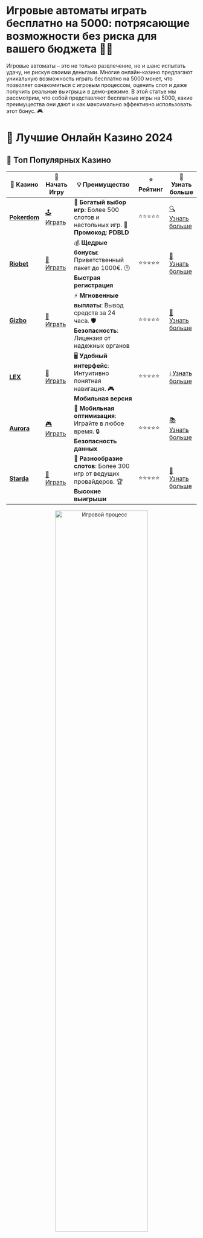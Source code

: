 # **Игровые автоматы играть бесплатно на 5000: потрясающие возможности без риска для вашего бюджета 🎰💸**

Игровые автоматы – это не только развлечение, но и шанс испытать удачу, не рискуя своими деньгами. Многие онлайн-казино предлагают уникальную возможность играть бесплатно на 5000 монет, что позволяет ознакомиться с игровым процессом, оценить слот и даже получить реальные выигрыши в демо-режиме. В этой статье мы рассмотрим, что собой представляют бесплатные игры на 5000, какие преимущества они дают и как максимально эффективно использовать этот бонус. 🎮

# 🎰 Лучшие Онлайн Казино 2024

## 🌟 Топ Популярных Казино

| 🎲 **Казино** | 🔗 **Начать Игру** | 💡 **Преимущество** | ⭐ **Рейтинг** | 🔗 **Узнать больше** |
|--------------|---------------------|---------------------|----------------|----------------------|
| [**Pokerdom**](https://brandplay.link/4k77v2yx) | [🕹️ Играть](https://brandplay.link/4k77v2yx) | 🎉 **Богатый выбор игр**: Более 500 слотов и настольных игр. 🎁 **Промокод**: **PDBLD** | ⭐⭐⭐⭐⭐ | [🔍 Узнать больше](https://brandplay.link/4k77v2yx) |
| [**Riobet**](https://brandplay.link/7xBLTPyj) | [🎰 Играть](https://brandplay.link/7xBLTPyj) | 💰 **Щедрые бонусы**: Приветственный пакет до 1000€. 🕒 **Быстрая регистрация** | ⭐⭐⭐⭐⭐ | [📖 Узнать больше](https://brandplay.link/7xBLTPyj) |
| [**Gizbo**](https://brandplay.link/bprXw4YV) | [🎲 Играть](https://brandplay.link/bprXw4YV) | ⚡ **Мгновенные выплаты**: Вывод средств за 24 часа. 🛡️ **Безопасность**: Лицензия от надежных органов | ⭐⭐⭐⭐⭐ | [📝 Узнать больше](https://brandplay.link/bprXw4YV) |
| [**LEX**](https://brandplay.link/zW4hdDFV) | [🤑 Играть](https://brandplay.link/zW4hdDFV) | 🖥️ **Удобный интерфейс**: Интуитивно понятная навигация. 🎮 **Мобильная версия** | ⭐⭐⭐⭐⭐ | [ℹ️ Узнать больше](https://brandplay.link/zW4hdDFV) |
| [**Aurora**](https://10trafic-stat2.com/click/668546556bcc6313411604bd/6766/13032/subaccount) | [🎮 Играть](https://10trafic-stat2.com/click/668546556bcc6313411604bd/6766/13032/subaccount) | 📱 **Мобильная оптимизация**: Играйте в любое время. 🔒 **Безопасность данных** | ⭐⭐⭐⭐⭐ | [📚 Узнать больше](https://10trafic-stat2.com/click/668546556bcc6313411604bd/6766/13032/subaccount) |
| [**Starda**](https://brandplay.link/fB7xwRFL) | [🎯 Играть](https://brandplay.link/fB7xwRFL) | 🎰 **Разнообразие слотов**: Более 300 игр от ведущих провайдеров. 🏆 **Высокие выигрыши** | ⭐⭐⭐⭐⭐ | [🔎 Узнать больше](https://brandplay.link/fB7xwRFL) |

<div align="center">
    <img src="https://i.pinimg.com/originals/87/9e/b9/879eb9354dd0699582408b68f2e253b2.gif" alt="Игровой процесс" width="70%">
</div>

## 💎 Лучшие Бонусы и Акции

| 🎲 **Казино** | 🔗 **Начать Игру** | 💡 **Преимущество** | ⭐ **Рейтинг** | 🔗 **Узнать больше** |
|--------------|---------------------|---------------------|----------------|----------------------|
| [**Kometa**](https://brandplay.link/8ZymQJV8) | [🎰 Играть](https://brandplay.link/8ZymQJV8) | 🎁 **Эксклюзивные бонусы**: Регулярные акции и промо. 🔄 **Программы лояльности** | ⭐⭐⭐⭐☆ | [🔍 Узнать больше](https://brandplay.link/8ZymQJV8) |
| [**R7**](https://brandplay.link/bMd3Yjsw) | [🕹️ Играть](https://brandplay.link/bMd3Yjsw) | 🕒 **Круглосуточная поддержка**: Всегда на связи. 💸 **Высокие лимиты** | ⭐⭐⭐⭐☆ | [📖 Узнать больше](https://brandplay.link/bMd3Yjsw) |
| [**7K**](https://brandplay.link/BvQyFShp) | [🎲 Играть](https://brandplay.link/BvQyFShp) | 🌟 **Эксклюзивные бонусы**: Только для VIP игроков. 🎉 **Сезонные акции** | ⭐⭐⭐⭐☆ | [📝 Узнать больше](https://brandplay.link/BvQyFShp) |
| [**Kent**](https://brandplay.link/Fv2WP3js) | [🤑 Играть](https://brandplay.link/Fv2WP3js) | 📈 **Высокий RTP**: Более 98%. 💼 **Профессиональная поддержка** | ⭐⭐⭐⭐☆ | [ℹ️ Узнать больше](https://brandplay.link/Fv2WP3js) |
| [**1Xslots**](https://brandplay.link/hSB1khtr) | [🎮 Играть](https://brandplay.link/hSB1khtr) | 🎉 **Множество акций**: Еженедельные бонусы и турниры. 🛡️ **Безопасность** | ⭐⭐⭐⭐☆ | [📚 Узнать больше](https://brandplay.link/hSB1khtr) |
| [**Gama**](https://brandplay.link/j6NMKsDz) | [🎯 Играть](https://brandplay.link/j6NMKsDz) | 🔍 **Интуитивный интерфейс**: Легкость использования. 🏅 **Престижные турниры** | ⭐⭐⭐⭐☆ | [🔎 Узнать больше](https://brandplay.link/j6NMKsDz) |

<div align="center">
    <img src="https://i.pinimg.com/originals/87/9e/b9/879eb9354dd0699582408b68f2e253b2.gif" alt="Игровой процесс" width="70%">
</div>

## 🚀 Быстрые Выигрыши и Поддержка

| 🎲 **Казино** | 🔗 **Начать Игру** | 💡 **Преимущество** | ⭐ **Рейтинг** | 🔗 **Узнать больше** |
|--------------|---------------------|---------------------|----------------|----------------------|
| [**Onion**](https://brandplay.link/zBGRVpQ9) | [🎰 Играть](https://brandplay.link/zBGRVpQ9) | 🤑 **Низкие ставки**: Идеально для начинающих. 🔄 **Быстрые выводы** | ⭐⭐⭐⭐☆ | [🔍 Узнать больше](https://brandplay.link/zBGRVpQ9) |
| [**Чемпион**](https://temon-gter.cfd/go/lRq?p80412p304504pcc44t17455) | [🕹️ Играть](https://temon-gter.cfd/go/lRq?p80412p304504pcc44t17455) | 🏅 **Лояльная программа**: Награды за активность. 🎁 **Ежемесячные бонусы** | ⭐⭐⭐⭐☆ | [📖 Узнать больше](https://temon-gter.cfd/go/lRq?p80412p304504pcc44t17455) |
| [**Vavada**](https://vavadapartner.pro/?promo=ea5c9275-6854-4505-94fc-95ab18221945-linkb2) | [🎲 Играть](https://vavadapartner.pro/?promo=ea5c9275-6854-4505-94fc-95ab18221945-linkb2) | 🚀 **Быстрая регистрация**: Начните играть мгновенно. 🔐 **Безопасные транзакции** | ⭐⭐⭐⭐☆ | [📝 Узнать больше](https://vavadapartner.pro/?promo=ea5c9275-6854-4505-94fc-95ab18221945-linkb2) |
| [**Friends**](https://gofriends.kim/linkb2) | [🤑 Играть](https://gofriends.kim/linkb2) | 🤝 **Социальные игры**: Играйте с друзьями. 🌐 **Мультиплатформенность** | ⭐⭐⭐⭐☆ | [ℹ️ Узнать больше](https://gofriends.kim/linkb2) |
| [**1WIN**](https://brandplay.link/smXVpBbG) | [🎮 Играть](https://brandplay.link/smXVpBbG) | 🏆 **Спортивные ставки**: Широкий выбор видов спорта. 💵 **Высокие коэффициенты** | ⭐⭐⭐⭐☆ | [📚 Узнать больше](https://brandplay.link/smXVpBbG) |
| [**Drip**](https://drp-ircp01.com/c07e6a3db) | [🎯 Играть](https://drp-ircp01.com/c07e6a3db) | 🌐 **Инновационные игры**: Новейшие игровые технологии. 🛡️ **Высокая безопасность** | ⭐⭐⭐⭐☆ | [🔎 Узнать больше](https://drp-ircp01.com/c07e6a3db) |
| [**JoyCasino**](https://rpc30.call2me.pro/?/ru/registration?apkpop=0&partner=p24970p3291217pc98f) | [🎰 Играть](https://rpc30.call2me.pro/?/ru/registration?apkpop=0&partner=p24970p3291217pc98f) | 🎁 **Приятные бонусы**: Ежедневные акции и подарки. 🕹️ **Разнообразие игр** | ⭐⭐⭐⭐☆ | [🔍 Узнать больше](https://rpc30.call2me.pro/?/ru/registration?apkpop=0&partner=p24970p3291217pc98f) |

<div align="center">
    <img src="https://i.pinimg.com/originals/87/9e/b9/879eb9354dd0699582408b68f2e253b2.gif" alt="Игровой процесс" width="70%">
</div>
---

✨ **Выбирайте лучшее казино для себя и наслаждайтесь игрой! Удачи!** ✨
![Игровые автоматы](https://i.pinimg.com/originals/a9/29/6e/a9296ea1cf6a7c20a985e593451f0323.png)

### 1. **Что значит играть бесплатно на 5000?** 🎰

Когда речь идет о "игре бесплатно на 5000", это обычно означает, что казино предоставляет игрокам виртуальные деньги (монеты), которые можно использовать для ставок в игровых автоматах без риска потерять реальные средства. Эти 5000 монет дают достаточно времени для тестирования различных слотов и создания собственной стратегии игры. Игра в демо-режиме является отличным способом освоиться в казино или попробовать новые автоматы.

### 2. **Преимущества игры на 5000 без риска для бюджета 💰**

- **Бесплатное обучение**: Если вы новичок в мире азартных игр, бесплатные 5000 монет помогут вам освоить механизмы игровых автоматов и научиться управлять ставками.
- **Эксперименты с различными слотами**: Можно попробовать разные игры и выбрать ту, которая вам наиболее интересна, не тратя реальные деньги.
- **Безопасность**: Играя на виртуальные деньги, вы исключаете возможность потери своих средств, что делает процесс более комфортным и безопасным.
- **Оценка бонусных функций**: Бесплатная игра дает возможность оценить бонусные раунды и специальные функции слота, которые могут значительно увеличить ваш выигрыш.
- **Реальные выигрыши в демо**: В некоторых казино возможно не только тестировать слоты, но и выигрывать реальные деньги, если играете в демо-режиме с бонусами или фриспинами.

### 3. **Как получить возможность играть бесплатно на 5000?** 🎁

Чтобы начать играть бесплатно на 5000 монет, вам не нужно вносить депозит. Вот несколько способов, как получить эту возможность:

- **Регистрация в казино**: Многие онлайн-казино предлагают бонусы при регистрации, которые могут включать бесплатные монеты для игры на автоматах. Просто создайте аккаунт, и вам могут предоставить 5000 монет в качестве приветственного бонуса.
- **Демо-режим**: Почти все игровые автоматы в онлайн-казино имеют демо-режим, где можно играть на виртуальные деньги. В этом режиме вам предоставляется определенная сумма монет, чтобы попробовать слот.
- **Бонусы казино**: Некоторые казино предлагают бонусы на бесплатные ставки или фриспины, которые можно использовать в играх, предоставляя вам возможность играть бесплатно на 5000 монет.
- **Программы лояльности**: За активную игру в казино вы можете зарабатывать бонусы, которые также можно использовать для бесплатных игр.

### 4. **Популярные игровые автоматы для игры на 5000 монет 🎰**

- **Book of Dead**: Этот слот с интересным сюжетом и увлекательными бонусами является любимым выбором игроков. Играйте бесплатно и исследуйте приключения древнеегипетского исследователя.
- **Starburst**: Один из самых популярных слотов в мире, который может предложить большое количество бонусных функций при минимальных ставках.
- **Sweet Bonanza**: Яркий и красочный слот с возможностью выигрыша благодаря мультипликаторам и бесплатным вращениям.
- **Gonzo's Quest**: Слот с инновационными функциями и необычным игровым процессом. Прекрасный выбор для тех, кто хочет исследовать новые возможности.
- **Book of Ra**: Еще один слот, погружающий в атмосферу Древнего Египта, с бонусами и бесплатными вращениями.

### 5. **Как эффективно использовать 5000 монет?** 💡

Чтобы максимально эффективно использовать 5000 монет в игровом автомате, важно помнить несколько вещей:

- **Не гонитесь за быстрым выигрышем**: Бесплатные монеты дают вам шанс на выигрыш, но важно не спешить и не ставить сразу все монеты на одну ставку. Это поможет вам дольше наслаждаться игрой.
- **Ознакомьтесь с бонусами**: Если слот предлагает бонусы или специальные раунды, постарайтесь добиться их активации, чтобы увеличить ваши шансы на большие выигрыши.
- **Попробуйте разные стратегии**: Играя на 5000 монет, можно экспериментировать с различными ставками и стратегиями, чтобы выбрать ту, которая вам больше всего подходит.
- **Будьте внимательны к условиям**: Убедитесь, что вы понимаете все правила игры и условия бонусов, чтобы избежать недоразумений.

### 6. **Заключение: играйте и выигрывайте без рисков!** 🎉

Игра в игровые автоматы бесплатно на 5000 монет — это отличная возможность для новичков и опытных игроков узнать больше о слотах, испытать удачу и освоить игровые механизмы. Используйте демо-режимы, бонусы и фриспины, чтобы получить максимум удовольствия от игры, не рискуя своими деньгами. Наслаждайтесь игрой и пусть удача будет на вашей стороне! 🍀🎰
